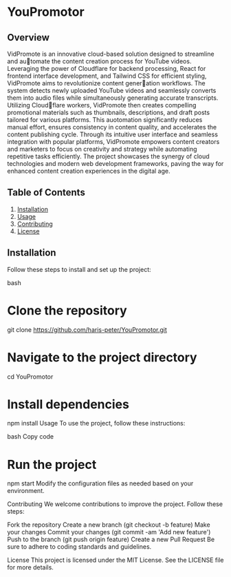 # YouPromotor

## Overview
VidPromote is an innovative cloud-based solution designed to streamline and automate the content creation process for YouTube videos. Leveraging the power of
Cloudflare for backend processing, React for frontend interface development, and
Tailwind CSS for efficient styling, VidPromote aims to revolutionize content generation workflows.
The system detects newly uploaded YouTube videos and seamlessly converts them
into audio files while simultaneously generating accurate transcripts. Utilizing Cloudflare workers, VidPromote then creates compelling promotional materials such as
thumbnails, descriptions, and draft posts tailored for various platforms. This auotomation significantly reduces manual effort, ensures consistency in content quality,
and accelerates the content publishing cycle.
Through its intuitive user interface and seamless integration with popular platforms,
VidPromote empowers content creators and marketers to focus on creativity and
strategy while automating repetitive tasks efficiently. The project showcases the
synergy of cloud technologies and modern web development frameworks, paving
the way for enhanced content creation experiences in the digital age.

## Table of Contents
1. [Installation](#installation)
2. [Usage](#usage)
3. [Contributing](#contributing)
4. [License](#license)

## Installation
Follow these steps to install and set up the project:

bash
# Clone the repository
git clone https://github.com/haris-peter/YouPromotor.git

# Navigate to the project directory
cd YouPromotor

# Install dependencies
npm install
Usage
To use the project, follow these instructions:

bash
Copy code
# Run the project
npm start
Modify the configuration files as needed based on your environment.

Contributing
We welcome contributions to improve the project. Follow these steps:

Fork the repository
Create a new branch (git checkout -b feature)
Make your changes
Commit your changes (git commit -am 'Add new feature')
Push to the branch (git push origin feature)
Create a new Pull Request
Be sure to adhere to coding standards and guidelines.

License
This project is licensed under the MIT License. See the LICENSE file for more details.
